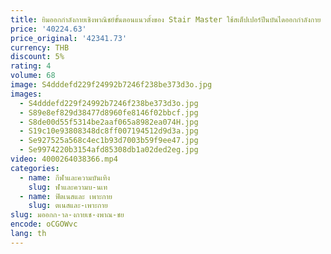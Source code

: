 ```yaml
---
title: ยิมออกกําลังกายเชิงพาณิชย์ขั้นตอนแนวตั้งของ Stair Master ใช้สเต็ปเปอร์ปีนบันไดออกกําลังกาย
price: '40224.63'
price_original: '42341.73'
currency: THB
discount: 5%
rating: 4
volume: 68
image: S4dddefd229f24992b7246f238be373d3o.jpg
images:
  - S4dddefd229f24992b7246f238be373d3o.jpg
  - S89e8ef829d38477d8960fe8146f02bbcf.jpg
  - S8de00d55f5314be2aaf065a8982ea074H.jpg
  - S19c10e93808348dc8ff007194512d9d3a.jpg
  - Se927525a568c4ec1b93d7003b59f9ee47.jpg
  - Se9974220b3154afd85308db1a02ded2eg.jpg
video: 4000264038366.mp4
categories:
  - name: กีฬาและความบันเทิง
    slug: ฬาและความบ-นเท
  - name: ฟิตเนสและ เพาะกาย
    slug: ตเนสและ-เพาะกาย
slug: มออกก-าล-งกายเช-งพาณ-ชย
encode: oCGOWvc
lang: th
---
```

  